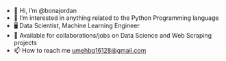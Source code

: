 - 👋 Hi, I’m @bonajordan
- 👀 I’m interested in anything related to the Python Programming language
- 🖥 Data Scientist, Machine Learning Engineer
- 🤝 Available for collaborations/jobs on Data Science and Web Scraping projects
- 📫 How to reach me umehbg16128@gmail.com

<!---
bonajordan/bonajordan is a ✨ special ✨ repository because its `README.md` (this file) appears on your GitHub profile.
You can click the Preview link to take a look at your changes.
--->
